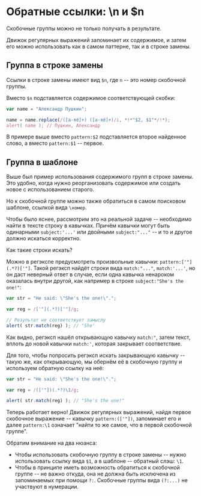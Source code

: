 # Обратные ссылки: \n и $n

Скобочные группы можно не только получать в результате.

Движок регулярных выражений запоминает их содержимое, и затем его можно использовать как в самом паттерне, так и в строке замены.

## Группа в строке замены

Ссылки в строке замены имеют вид `$n`, где `n` -- это номер скобочной группы.

Вместо `$n` подставляется содержимое соответствующей скобки:

```js run
var name = "Александр Пушкин";

name = name.replace(/([а-яё]+) ([а-яё]+)/i, *!*"$2, $1"*/!*);
alert( name ); // Пушкин, Александр
```

В примере выше вместо `pattern:$2` подставляется второе найденное слово, а вместо `pattern:$1` -- первое.

## Группа в шаблоне

Выше был пример использования содержимого групп в строке замены. Это удобно, когда нужно реорганизовать содержимое или создать новое с использованием старого.

Но к скобочной группе можно также обратиться в самом поисковом шаблоне, ссылкой вида `\номер`.

Чтобы было яснее, рассмотрим это на реальной задаче -- необходимо найти в тексте строку в кавычках. Причём кавычки могут быть одинарными `subject:'...'` или двойными `subject:"..."` -- и то и другое должно искаться корректно.

Как такие строки искать?

Можно в регэкспе предусмотреть произвольные кавычки: `pattern:['"](.*?)['"]`. Такой регэксп найдёт строки вида `match:"..."`, `match:'...'`, но он даст неверный ответ в случае, если одна кавычка ненароком оказалась внутри другой, как например в строке `subject:"She's the one!"`:

```js run
var str = "He said: \"She's the one!\".";

var reg = /['"](.*?)['"]/g;

// Результат не соответствует замыслу
alert( str.match(reg) ); // "She'
```

Как видно, регэксп нашёл открывающую кавычку `match:"`, затем текст, вплоть до новой кавычки `match:'`, которая закрывает соответствие.

Для того, чтобы попросить регэксп искать закрывающую кавычку -- такую же, как открывающую, мы обернём её в скобочную группу и используем обратную ссылку на неё:

```js run
var str = "He said: \"She's the one!\".";

var reg = /(['"])(.*?)\1/g;

alert( str.match(reg) ); // "She's the one!"
```

Теперь работает верно! Движок регулярных выражений, найдя первое скобочное выражение -- кавычку `pattern:(['"])`, запоминает его и далее `pattern:\1` означает "найти то же самое, что в первой скобочной группе".

Обратим внимание на два нюанса:

- Чтобы использовать скобочную группу в строке замены -- нужно использовать ссылку вида `$1`, а в шаблоне -- обратный слэш: `\1`.
- Чтобы в принципе иметь возможность обратиться к скобочной группе -- не важно откуда, она не должна быть исключена из запоминаемых при помощи `?:`. Скобочные группы вида `(?:...)` не участвуют в нумерации.

